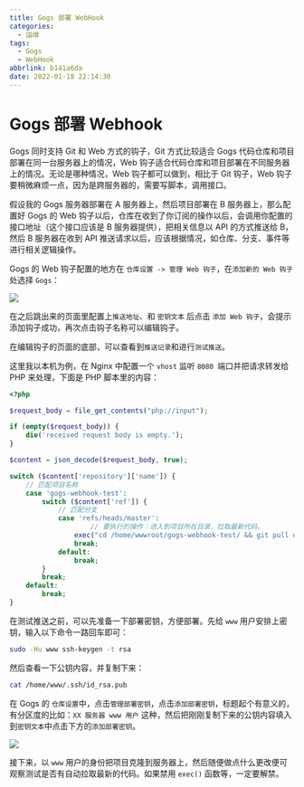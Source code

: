 ```yaml
---
title: Gogs 部署 WebHook
categories:
  - 运维
tags:
  - Gogs
  - WebHook
abbrlink: b141a6da
date: 2022-01-18 22:14:30
---
```


# Gogs 部署 Webhook

Gogs 同时支持 Git 和 Web 方式的钩子，Git 方式比较适合 Gogs 代码仓库和项目部署在同一台服务器上的情况，Web 钩子适合代码仓库和项目部署在不同服务器上的情况。无论是哪种情况，Web 钩子都可以做到，相比于 Git 钩子，Web 钩子要稍微麻烦一点，因为是跨服务器的，需要写脚本，调用接口。



假设我的 Gogs 服务器部署在 A 服务器上，然后项目部署在 B 服务器上，那么配置好 Gogs 的 Web 钩子以后，仓库在收到了你订阅的操作以后，会调用你配置的接口地址（这个接口应该是 B 服务器提供），把相关信息以 API 的方式推送给 B，然后 B 服务器在收到 API 推送请求以后，应该根据情况，如仓库、分支、事件等进行相关逻辑操作。



Gogs 的 Web 钩子配置的地方在 `仓库设置 -> 管理 Web 钩子`，在`添加新的 Web 钩子`处选择 `Gogs`：

![](https://raw.githubusercontent.com/lvxianchao/images/main/images/202201182213448.png)

在之后跳出来的页面里配置上`推送地址`、和 `密钥文本` 后点击 `添加 Web 钩子`，会提示添加钩子成功，再次点击钩子名称可以编辑钩子。

在编辑钩子的页面的底部，可以查看到`推送记录`和进行`测试推送`。

这里我以本机为例，在 Nginx 中配置一个 `vhost` 监听 `8080 `端口并把请求转发给 PHP 来处理，下面是 PHP 脚本里的内容：

```php
<?php

$request_body = file_get_contents("php://input");

if (empty($request_body)) {
    die('received request body is empty.');
}

$content = json_decode($request_body, true);

switch ($content['repository']['name']) {
    // 匹配项目名称
    case 'gogs-webhook-test':
        switch ($content['ref']) {
            // 匹配分支
            case 'refs/heads/master':
            		// 要执行的操作：进入到项目所在目录，拉取最新代码。
                exec("cd /home/wwwroot/gogs-webhook-test/ && git pull origin master");
                break;
            default:
                break;
        }
        break;
    default:
        break;
}
```

在测试推送之前，可以先准备一下部署密钥，方便部署。先给 `www` 用户安排上密钥，输入以下命令一路回车即可：

```bash
sudo -Hu www ssh-keygen -t rsa
```

然后查看一下公钥内容，并复制下来：

```bash
cat /home/www/.ssh/id_rsa.pub
```

在 Gogs 的 `仓库设置`中，点击`管理部署密钥`，点击`添加部署密钥`，标题起个有意义的，有分区度的比如：`XX 服务器 www 用户` 这种，然后把刚刚复制下来的公钥内容填入到`密钥文本`中点击下方的`添加部署密钥`。

![](https://raw.githubusercontent.com/lvxianchao/images/main/images/202201182213315.png)

接下来，以 `www` 用户的身份把项目克隆到服务器上，然后随便做点什么更改便可观察测试是否有自动拉取最新的代码。如果禁用 `exec()` 函数等，一定要解禁。

